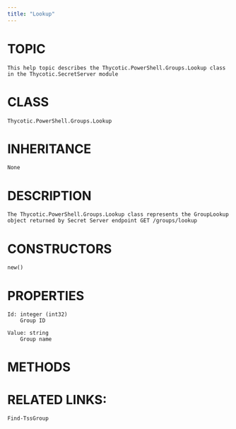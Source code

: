 ```yaml
---
title: "Lookup"
---
```


# TOPIC
    This help topic describes the Thycotic.PowerShell.Groups.Lookup class in the Thycotic.SecretServer module

# CLASS
    Thycotic.PowerShell.Groups.Lookup

# INHERITANCE
    None

# DESCRIPTION
    The Thycotic.PowerShell.Groups.Lookup class represents the GroupLookup object returned by Secret Server endpoint GET /groups/lookup

# CONSTRUCTORS
    new()

# PROPERTIES
    Id: integer (int32)
        Group ID

    Value: string
        Group name

# METHODS

# RELATED LINKS:
    Find-TssGroup